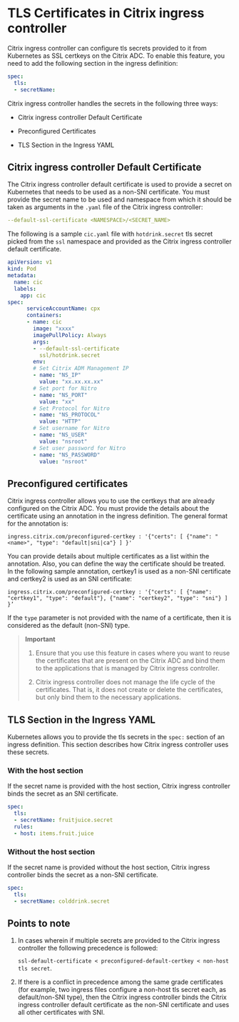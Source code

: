 # TLS Certificates in Citrix ingress controller

Citrix ingress controller can configure tls secrets provided to it from Kubernetes as SSL certkeys on the Citrix ADC. To enable this feature, you need to add the following section in the ingress definition:

```yaml
spec:
  tls:
  - secretName:
```

Citrix ingress controller handles the secrets in the following three ways:

-  Citrix ingress controller Default Certificate

-  Preconfigured Certificates

-  TLS Section in the Ingress YAML

## Citrix ingress controller Default Certificate

The Citrix ingress controller default certificate is used to provide a secret on Kubernetes that needs to be used as a non-SNI certificate. You must provide the secret name to be used and namespace from which it should be taken as arguments in the `.yaml` file of the Citrix ingress controller:

```YAML
--default-ssl-certificate <NAMESPACE>/<SECRET_NAME>
```

The following is a sample `cic.yaml` file with `hotdrink.secret` tls secret picked from the `ssl` namespace and provided as the Citrix ingress controller default certificate.

```YAML
apiVersion: v1
kind: Pod
metadata:
  name: cic
  labels:
    app: cic
spec:
      serviceAccountName: cpx
      containers:
      - name: cic
        image: "xxxx"
        imagePullPolicy: Always
        args:
        - --default-ssl-certificate
          ssl/hotdrink.secret
        env:
        # Set Citrix ADM Management IP
        - name: "NS_IP"
          value: "xx.xx.xx.xx"
        # Set port for Nitro
        - name: "NS_PORT"
          value: "xx"
        # Set Protocol for Nitro
        - name: "NS_PROTOCOL"
          value: "HTTP"
        # Set username for Nitro
        - name: "NS_USER"
          value: "nsroot"
        # Set user password for Nitro
        - name: "NS_PASSWORD"
          value: "nsroot"
```

## Preconfigured certificates

Citrix ingress controller allows you to use the certkeys that are already configured on the Citrix ADC. You must provide the details about the certificate using an annotation in the ingress definition. The general format for the annotation is:

    ingress.citrix.com/preconfigured-certkey : '{"certs": [ {"name": "<name>", "type": "default|sni|ca"} ] }'

You can provide details about multiple certificates as a list within the annotation. Also, you can define the way the certificate should be treated. In the following sample annotation, certkey1 is used as a non-SNI certificate and certkey2 is used as an SNI certificate:

    ingress.citrix.com/preconfigured-certkey : '{"certs": [ {"name": "certkey1", "type": "default"}, {"name": "certkey2", "type": "sni"} ] }’

If the `type` parameter is not provided with the name of a certificate, then it is considered as the default (non-SNI) type.

>**Important**
>
>1.  Ensure that you use this feature in cases where you want to reuse the certificates that are present on the Citrix ADC and bind them to the applications that is managed by Citrix ingress controller.
>
>2.  Citrix ingress controller does not manage the life cycle of the certificates. That is, it does not create or delete the certificates, but only bind them to the necessary applications.

## TLS Section in the Ingress YAML

Kubernetes allows you to provide the tls secrets in the `spec:` section of an ingress definition. This section describes how Citrix ingress controller uses these secrets.

### With the host section

If the secret name is provided with the host section, Citrix ingress controller binds the secret as an SNI certificate.

```YAML
spec:
  tls:
  - secretName: fruitjuice.secret
  rules:
  - host: items.fruit.juice
```

### Without the host section

If the secret name is provided without the host section, Citrix ingress controller binds the secret as a non-SNI certificate.

```yml
spec:
  tls:
  - secretName: colddrink.secret
```

## Points to note

1.  In cases wherein if multiple secrets are provided to the Citrix ingress controller the following precedence is followed:

    ```ssl-default-certificate < preconfigured-default-certkey < non-host tls secret```.

2.  If there is a conflict in precedence among the same grade certificates (for example, two ingress files configure a non-host tls secret each, as default/non-SNI type), then the Citrix ingress controller binds the Citrix ingress controller default certificate as the non-SNI certificate and uses all other certificates with SNI.
